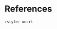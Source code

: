 <!-- file_identifier: Aww7ruBeKbWhs2h0p3dU -->
<!-- markdownlint-disable MD041 MD036 MD024 MD022 -->

# References

```{bibliography}
:style: unsrt
```
